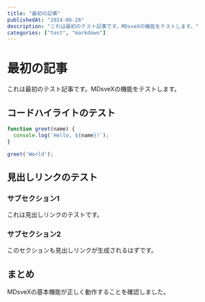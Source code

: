 ```yaml
---
title: "最初の記事"
publishedAt: "2024-06-26"
description: "これは最初のテスト記事です。MDsveXの機能をテストします。"
categories: ["test", "markdown"]
---
```


# 最初の記事

これは最初のテスト記事です。MDsveXの機能をテストします。

## コードハイライトのテスト

```javascript
function greet(name) {
  console.log(`Hello, ${name}!`);
}

greet('World');
```

## 見出しリンクのテスト

### サブセクション1

これは見出しリンクのテストです。

### サブセクション2

このセクションも見出しリンクが生成されるはずです。

## まとめ

MDsveXの基本機能が正しく動作することを確認しました。